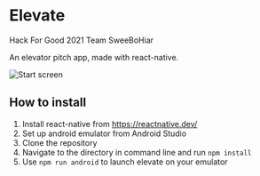 # Elevate
Hack For Good 2021 Team SweeBoHiar

An elevator pitch app, made with react-native. 

![Start screen](https://github.com/joshenx/elevate/start.png)

## How to install
1. Install react-native from https://reactnative.dev/
2. Set up android emulator from Android Studio
3. Clone the repository
4. Navigate to the directory in command line and run `npm install`
5. Use `npm run android` to launch elevate on your emulator
